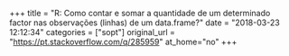 +++
title = "R: Como contar e somar a quantidade de um determinado factor nas observações (linhas) de um data.frame?"
date = "2018-03-23 12:12:34"
categories = ["sopt"]
original_url = "https://pt.stackoverflow.com/q/285959"
at_home="no"
+++

